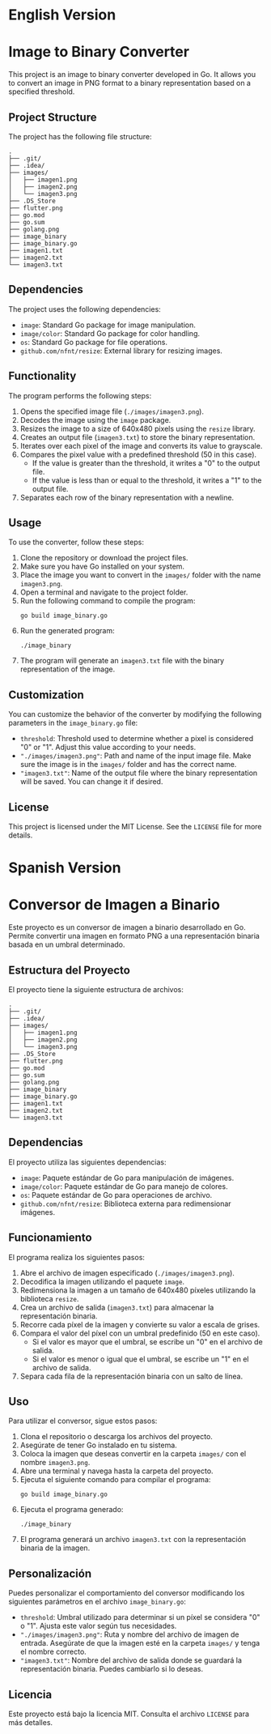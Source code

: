 # English Version
# Image to Binary Converter

This project is an image to binary converter developed in Go. It allows you to convert an image in PNG format to a binary representation based on a specified threshold.

## Project Structure

The project has the following file structure:

```
.
├── .git/
├── .idea/
├── images/
│   ├── imagen1.png
│   ├── imagen2.png
│   └── imagen3.png
├── .DS_Store
├── flutter.png
├── go.mod
├── go.sum
├── golang.png
├── image_binary
├── image_binary.go
├── imagen1.txt
├── imagen2.txt
└── imagen3.txt
```

## Dependencies

The project uses the following dependencies:

- `image`: Standard Go package for image manipulation.
- `image/color`: Standard Go package for color handling.
- `os`: Standard Go package for file operations.
- `github.com/nfnt/resize`: External library for resizing images.

## Functionality

The program performs the following steps:

1. Opens the specified image file (`./images/imagen3.png`).
2. Decodes the image using the `image` package.
3. Resizes the image to a size of 640x480 pixels using the `resize` library.
4. Creates an output file (`imagen3.txt`) to store the binary representation.
5. Iterates over each pixel of the image and converts its value to grayscale.
6. Compares the pixel value with a predefined threshold (50 in this case).
   - If the value is greater than the threshold, it writes a "0" to the output file.
   - If the value is less than or equal to the threshold, it writes a "1" to the output file.
7. Separates each row of the binary representation with a newline.

## Usage

To use the converter, follow these steps:

1. Clone the repository or download the project files.
2. Make sure you have Go installed on your system.
3. Place the image you want to convert in the `images/` folder with the name `imagen3.png`.
4. Open a terminal and navigate to the project folder.
5. Run the following command to compile the program:
   ```
   go build image_binary.go
   ```
6. Run the generated program:
   ```
   ./image_binary
   ```
7. The program will generate an `imagen3.txt` file with the binary representation of the image.

## Customization

You can customize the behavior of the converter by modifying the following parameters in the `image_binary.go` file:

- `threshold`: Threshold used to determine whether a pixel is considered "0" or "1". Adjust this value according to your needs.
- `"./images/imagen3.png"`: Path and name of the input image file. Make sure the image is in the `images/` folder and has the correct name.
- `"imagen3.txt"`: Name of the output file where the binary representation will be saved. You can change it if desired.

## License

This project is licensed under the MIT License. See the `LICENSE` file for more details.



# Spanish Version 

# Conversor de Imagen a Binario

Este proyecto es un conversor de imagen a binario desarrollado en Go. Permite convertir una imagen en formato PNG a una representación binaria basada en un umbral determinado.

## Estructura del Proyecto

El proyecto tiene la siguiente estructura de archivos:

```
.
├── .git/
├── .idea/
├── images/
│   ├── imagen1.png
│   ├── imagen2.png
│   └── imagen3.png
├── .DS_Store
├── flutter.png
├── go.mod
├── go.sum
├── golang.png
├── image_binary
├── image_binary.go
├── imagen1.txt
├── imagen2.txt
└── imagen3.txt
```

## Dependencias

El proyecto utiliza las siguientes dependencias:

- `image`: Paquete estándar de Go para manipulación de imágenes.
- `image/color`: Paquete estándar de Go para manejo de colores.
- `os`: Paquete estándar de Go para operaciones de archivo.
- `github.com/nfnt/resize`: Biblioteca externa para redimensionar imágenes.

## Funcionamiento

El programa realiza los siguientes pasos:

1. Abre el archivo de imagen especificado (`./images/imagen3.png`).
2. Decodifica la imagen utilizando el paquete `image`.
3. Redimensiona la imagen a un tamaño de 640x480 píxeles utilizando la biblioteca `resize`.
4. Crea un archivo de salida (`imagen3.txt`) para almacenar la representación binaria.
5. Recorre cada píxel de la imagen y convierte su valor a escala de grises.
6. Compara el valor del píxel con un umbral predefinido (50 en este caso).
   - Si el valor es mayor que el umbral, se escribe un "0" en el archivo de salida.
   - Si el valor es menor o igual que el umbral, se escribe un "1" en el archivo de salida.
7. Separa cada fila de la representación binaria con un salto de línea.

## Uso

Para utilizar el conversor, sigue estos pasos:

1. Clona el repositorio o descarga los archivos del proyecto.
2. Asegúrate de tener Go instalado en tu sistema.
3. Coloca la imagen que deseas convertir en la carpeta `images/` con el nombre `imagen3.png`.
4. Abre una terminal y navega hasta la carpeta del proyecto.
5. Ejecuta el siguiente comando para compilar el programa:
   ```
   go build image_binary.go
   ```
6. Ejecuta el programa generado:
   ```
   ./image_binary
   ```
7. El programa generará un archivo `imagen3.txt` con la representación binaria de la imagen.

## Personalización

Puedes personalizar el comportamiento del conversor modificando los siguientes parámetros en el archivo `image_binary.go`:

- `threshold`: Umbral utilizado para determinar si un píxel se considera "0" o "1". Ajusta este valor según tus necesidades.
- `"./images/imagen3.png"`: Ruta y nombre del archivo de imagen de entrada. Asegúrate de que la imagen esté en la carpeta `images/` y tenga el nombre correcto.
- `"imagen3.txt"`: Nombre del archivo de salida donde se guardará la representación binaria. Puedes cambiarlo si lo deseas.

## Licencia

Este proyecto está bajo la licencia MIT. Consulta el archivo `LICENSE` para más detalles.
